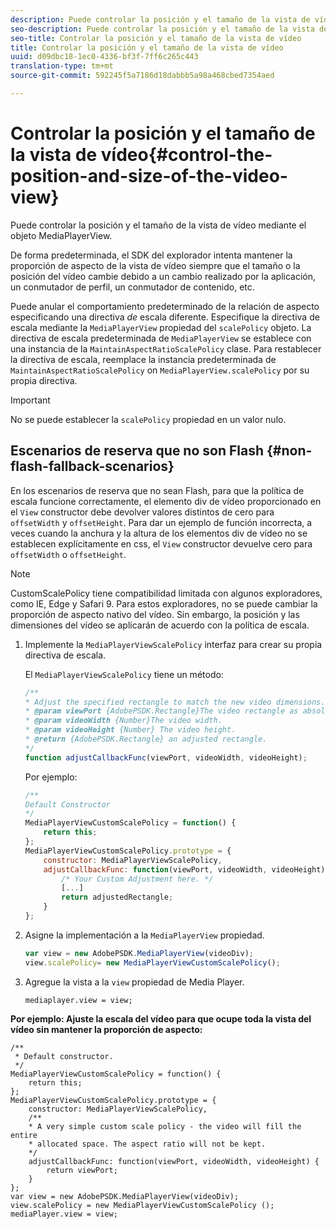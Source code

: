 ```yaml
---
description: Puede controlar la posición y el tamaño de la vista de vídeo mediante el objeto MediaPlayerView.
seo-description: Puede controlar la posición y el tamaño de la vista de vídeo mediante el objeto MediaPlayerView.
seo-title: Controlar la posición y el tamaño de la vista de vídeo
title: Controlar la posición y el tamaño de la vista de vídeo
uuid: d09dbc18-1ec0-4336-bf3f-7ff6c265c443
translation-type: tm+mt
source-git-commit: 592245f5a7186d18dabbb5a98a468cbed7354aed

---
```



# Controlar la posición y el tamaño de la vista de vídeo{#control-the-position-and-size-of-the-video-view}

Puede controlar la posición y el tamaño de la vista de vídeo mediante el objeto MediaPlayerView.

De forma predeterminada, el SDK del explorador intenta mantener la proporción de aspecto de la vista de vídeo siempre que el tamaño o la posición del vídeo cambie debido a un cambio realizado por la aplicación, un conmutador de perfil, un conmutador de contenido, etc.

Puede anular el comportamiento predeterminado de la relación de aspecto especificando una directiva *de* escala diferente. Especifique la directiva de escala mediante la `MediaPlayerView` propiedad del `scalePolicy` objeto. La directiva de escala predeterminada de `MediaPlayerView` se establece con una instancia de la `MaintainAspectRatioScalePolicy` clase. Para restablecer la directiva de escala, reemplace la instancia predeterminada de `MaintainAspectRatioScalePolicy` on `MediaPlayerView.scalePolicy` por su propia directiva.

>[!IMPORTANT]
>
>No se puede establecer la `scalePolicy` propiedad en un valor nulo.

## Escenarios de reserva que no son Flash {#non-flash-fallback-scenarios}

En los escenarios de reserva que no sean Flash, para que la política de escala funcione correctamente, el elemento div de vídeo proporcionado en el `View` constructor debe devolver valores distintos de cero para `offsetWidth` y `offsetHeight`. Para dar un ejemplo de función incorrecta, a veces cuando la anchura y la altura de los elementos div de vídeo no se establecen explícitamente en css, el `View` constructor devuelve cero para `offsetWidth` o `offsetHeight`.

>[!NOTE]
>
>CustomScalePolicy tiene compatibilidad limitada con algunos exploradores, como IE, Edge y Safari 9. Para estos exploradores, no se puede cambiar la proporción de aspecto nativo del vídeo. Sin embargo, la posición y las dimensiones del vídeo se aplicarán de acuerdo con la política de escala.

1. Implemente la `MediaPlayerViewScalePolicy` interfaz para crear su propia directiva de escala.

   El `MediaPlayerViewScalePolicy` tiene un método:

   ```js
   /** 
   * Adjust the specified rectangle to match the new video dimensions. 
   * @param viewPort {AdobePSDK.Rectangle}The video rectangle as absolute position. 
   * @param videoWidth {Number}The video width. 
   * @param videoHeight {Number} The video height. 
   * @return {AdobePSDK.Rectangle} an adjusted rectangle. 
   */ 
   function adjustCallbackFunc(viewPort, videoWidth, videoHeight);
   ```

   Por ejemplo:

   ```js
   /** 
   Default Constructor 
   */ 
   MediaPlayerViewCustomScalePolicy = function() { 
       return this; 
   }; 
   MediaPlayerViewCustomScalePolicy.prototype = { 
       constructor: MediaPlayerViewScalePolicy, 
       adjustCallbackFunc: function(viewPort, videoWidth, videoHeight) { 
           /* Your Custom Adjustment here. */ 
           [...] 
           return adjustedRectangle; 
       } 
   };
   ```

1. Asigne la implementación a la `MediaPlayerView` propiedad.

   ```js
   var view = new AdobePSDK.MediaPlayerView(videoDiv); 
   view.scalePolicy= new MediaPlayerViewCustomScalePolicy();
   ```

1. Agregue la vista a la `view` propiedad de Media Player.

   ```
   mediaplayer.view = view;
   ```

<!--<a id="example_ABCD79AE29DB4A668F9A8B729FE44AF9"></a>-->

**Por ejemplo: Ajuste la escala del vídeo para que ocupe toda la vista del vídeo sin mantener la proporción de aspecto:**

```
/** 
 * Default constructor. 
 */ 
MediaPlayerViewCustomScalePolicy = function() { 
    return this; 
}; 
MediaPlayerViewCustomScalePolicy.prototype = { 
    constructor: MediaPlayerViewScalePolicy, 
    /** 
    * A very simple custom scale policy - the video will fill the entire 
    * allocated space. The aspect ratio will not be kept. 
    */ 
    adjustCallbackFunc: function(viewPort, videoWidth, videoHeight) { 
        return viewPort; 
    } 
}; 
var view = new AdobePSDK.MediaPlayerView(videoDiv); 
view.scalePolicy = new MediaPlayerViewCustomScalePolicy (); 
mediaPlayer.view = view;
```

